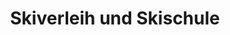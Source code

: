 ---
title: "Skiverleih und Skischule"
url: /sankt-margarethen-im-lungau/skiverleih-und-skischule/
shop: Sport
---